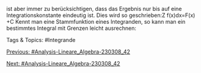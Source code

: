 ist aber immer zu berücksichtigen, dass das Ergebnis nur bis auf eine Integrationskonstante eindeutig
ist. Dies wird so geschrieben:Z
f(x)dx=F(x) +C
Kennt man eine Stammfunktion eines Integranden, so kann man ein bestimmtes Integral mit Grenzen
leicht ausrechnen:

   Tags & Topics:
   #Integrande

[Previous: #Analysis-Lineare_Algebra-230308_42](Analysis-Lineare_Algebra-230308_42.md)

[Next: #Analysis-Lineare_Algebra-230308_42](Analysis-Lineare_Algebra-230308_42.md)